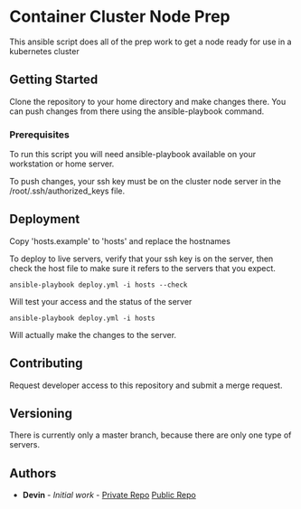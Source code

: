 # Container Cluster Node Prep

This ansible script does all of the prep work to get a node ready for use in a kubernetes cluster

## Getting Started

Clone the repository to your home directory and make changes there.  You can push changes from there using the ansible-playbook command.


### Prerequisites

To run this script you will need ansible-playbook available on your workstation or home server. 

To push changes, your ssh key must be on the cluster node server in the /root/.ssh/authorized_keys file.


## Deployment

Copy 'hosts.example' to 'hosts' and replace the hostnames

To deploy to live servers, verify that your ssh key is on the server, then check the host file to make sure it refers to the servers that you expect.


```
ansible-playbook deploy.yml -i hosts --check
```

Will test your access and the status of the server

```
ansible-playbook deploy.yml -i hosts
```

Will actually make the changes to the server.


## Contributing

Request developer access to this repository and submit a merge request.

## Versioning

There is currently only a master branch, because there are only one type of servers.

## Authors

* **Devin** - *Initial work* - [Private Repo](https://version-control.service.vibechild.net/devin) [Public Repo](https://github.com/vibechild)
